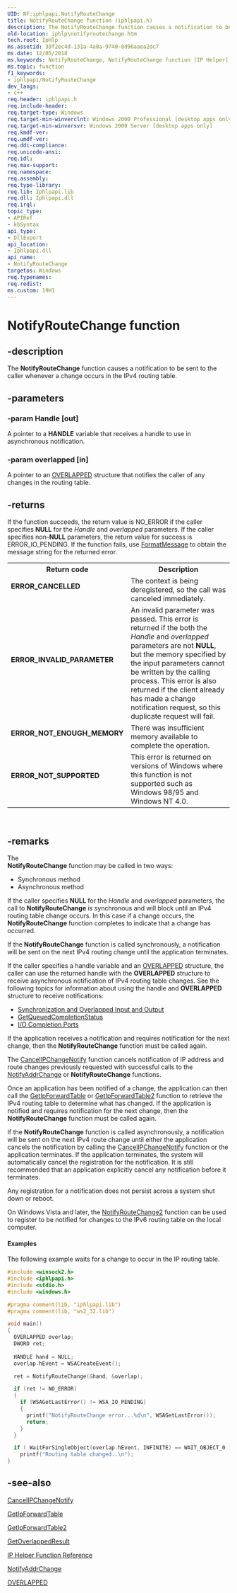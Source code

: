```yaml
---
UID: NF:iphlpapi.NotifyRouteChange
title: NotifyRouteChange function (iphlpapi.h)
description: The NotifyRouteChange function causes a notification to be sent to the caller whenever a change occurs in the IPv4 routing table.
old-location: iphlp\notifyroutechange.htm
tech.root: IpHlp
ms.assetid: 39f2ec4d-131a-4a0a-9740-0d96aaea2dc7
ms.date: 12/05/2018
ms.keywords: NotifyRouteChange, NotifyRouteChange function [IP Helper], _iphlp_notifyroutechange, iphlp.notifyroutechange, iphlpapi/NotifyRouteChange
ms.topic: function
f1_keywords:
- iphlpapi/NotifyRouteChange
dev_langs:
- c++
req.header: iphlpapi.h
req.include-header: 
req.target-type: Windows
req.target-min-winverclnt: Windows 2000 Professional [desktop apps only]
req.target-min-winversvr: Windows 2000 Server [desktop apps only]
req.kmdf-ver: 
req.umdf-ver: 
req.ddi-compliance: 
req.unicode-ansi: 
req.idl: 
req.max-support: 
req.namespace: 
req.assembly: 
req.type-library: 
req.lib: Iphlpapi.lib
req.dll: Iphlpapi.dll
req.irql: 
topic_type:
- APIRef
- kbSyntax
api_type:
- DllExport
api_location:
- Iphlpapi.dll
api_name:
- NotifyRouteChange
targetos: Windows
req.typenames: 
req.redist: 
ms.custom: 19H1
---
```


# NotifyRouteChange function


## -description


The 
<b>NotifyRouteChange</b> function causes a notification to be sent to the caller whenever a change occurs in the IPv4 routing table.


## -parameters




### -param Handle [out]

A pointer to a <b>HANDLE</b> variable that receives a handle to use in asynchronous notification.


### -param overlapped [in]

A pointer to an 
<a href="https://docs.microsoft.com/windows/desktop/api/minwinbase/ns-minwinbase-overlapped">OVERLAPPED</a> structure that  notifies the caller of any changes in the routing table.


## -returns



If the function succeeds, the return value is NO_ERROR if the caller specifies <b>NULL</b> for the <i>Handle</i> and <i>overlapped</i> parameters. If the caller specifies non-<b>NULL</b> parameters, the return value for success is ERROR_IO_PENDING. If the function fails, use 
<a href="https://docs.microsoft.com/windows/desktop/api/winbase/nf-winbase-formatmessage">FormatMessage</a> to obtain the message string for the returned error.

<table>
<tr>
<th>Return code</th>
<th>Description</th>
</tr>
<tr>
<td width="40%">
<dl>
<dt><b>ERROR_CANCELLED</b></dt>
</dl>
</td>
<td width="60%">
The context is being deregistered, so the call was canceled immediately.

</td>
</tr>
<tr>
<td width="40%">
<dl>
<dt><b>ERROR_INVALID_PARAMETER</b></dt>
</dl>
</td>
<td width="60%">
An invalid parameter was passed. This error is returned if the both the <i>Handle</i> and <i>overlapped</i> parameters are not <b>NULL</b>, but the memory specified by the
    input parameters cannot be written by the calling process.  This error is also returned if the client already has made a change notification request, so this duplicate request will fail.

</td>
</tr>
<tr>
<td width="40%">
<dl>
<dt><b>ERROR_NOT_ENOUGH_MEMORY</b></dt>
</dl>
</td>
<td width="60%">
There was insufficient memory available to complete the operation.

</td>
</tr>
<tr>
<td width="40%">
<dl>
<dt><b>ERROR_NOT_SUPPORTED</b></dt>
</dl>
</td>
<td width="60%">
This error is returned on versions of Windows where this function is not supported such as Windows 98/95 and Windows NT 4.0.

</td>
</tr>
</table>
 




## -remarks



The  
<b>NotifyRouteChange</b> function may be called in two ways:<ul>
<li>Synchronous method</li>
<li>Asynchronous method</li>
</ul>


If the caller specifies <b>NULL</b> for the <i>Handle</i> and <i>overlapped</i> parameters, the call to 
<b>NotifyRouteChange</b> is synchronous and will block until  an IPv4 routing table change occurs. In this case if a change occurs, the <b>NotifyRouteChange</b> function completes to indicate that a change has occurred. 

If the <b>NotifyRouteChange</b> function is called synchronously, a notification will be sent on the next IPv4 routing change until the application terminates. 

If the caller specifies a handle variable and an 
<a href="https://docs.microsoft.com/windows/desktop/api/minwinbase/ns-minwinbase-overlapped">OVERLAPPED</a> structure, the caller can use the returned handle with the <b>OVERLAPPED</b> structure to receive asynchronous notification of IPv4 routing table changes. See the following topics for information about using the handle and 
<b>OVERLAPPED</b> structure to receive notifications:

<ul>
<li>
<a href="https://docs.microsoft.com/windows/desktop/Sync/synchronization-and-overlapped-input-and-output">Synchronization and Overlapped Input and Output</a>
</li>
<li>
<a href="https://docs.microsoft.com/windows/desktop/api/ioapiset/nf-ioapiset-getqueuedcompletionstatus">GetQueuedCompletionStatus</a>
</li>
<li>
<a href="https://docs.microsoft.com/windows/desktop/FileIO/i-o-completion-ports">I/O Completion Ports</a>
</li>
</ul>
If the application receives a notification and requires notification for the next change, then the <b>NotifyRouteChange</b> function must be called again.

The <a href="https://docs.microsoft.com/windows/desktop/api/iphlpapi/nf-iphlpapi-cancelipchangenotify">CancelIPChangeNotify</a> function cancels notification of IP address and route changes previously requested with successful calls to the <a href="https://docs.microsoft.com/windows/desktop/api/iphlpapi/nf-iphlpapi-notifyaddrchange">NotifyAddrChange</a> or <b>NotifyRouteChange</b> functions.

Once an application has been notified of a change, the application can then call the <a href="https://docs.microsoft.com/windows/desktop/api/iphlpapi/nf-iphlpapi-getipforwardtable">GetIpForwardTable</a> or <a href="https://docs.microsoft.com/windows/desktop/api/netioapi/nf-netioapi-getipforwardtable2">GetIpForwardTable2</a> function to retrieve the IPv4 routing table to determine what has changed. If the application is notified and requires notification for the next change, then the <b>NotifyRouteChange</b> function must be called again.

If the <b>NotifyRouteChange</b> function is called asynchronously, a notification will be sent on the next IPv4 route change until either the application cancels the notification by calling the <a href="https://docs.microsoft.com/windows/desktop/api/iphlpapi/nf-iphlpapi-cancelipchangenotify">CancelIPChangeNotify</a> function or the application terminates. If the application terminates, the system will automatically cancel the registration for the notification. It is still recommended that an application explicitly cancel any notification before it terminates.  

Any registration for a notification does not persist across a system shut down or reboot.

On Windows Vista and later, the 
<a href="https://docs.microsoft.com/windows/desktop/api/netioapi/nf-netioapi-notifyroutechange2">NotifyRouteChange2</a> function  can be used to  register to be notified for changes to the IPv6 routing table  on the local computer.


#### Examples

The following example waits for a change to occur in the IP routing table.


```cpp
#include <winsock2.h>
#include <iphlpapi.h>
#include <stdio.h>
#include <windows.h>

#pragma comment(lib, "iphlpapi.lib")
#pragma comment(lib, "ws2_32.lib")

void main()
{
  OVERLAPPED overlap;
  DWORD ret;
    
  HANDLE hand = NULL;
  overlap.hEvent = WSACreateEvent();

  ret = NotifyRouteChange(&hand, &overlap);

  if (ret != NO_ERROR)
  {
    if (WSAGetLastError() != WSA_IO_PENDING)
    {
      printf("NotifyRouteChange error...%d\n", WSAGetLastError());            
      return;
    }
  }

  if ( WaitForSingleObject(overlap.hEvent, INFINITE) == WAIT_OBJECT_0 )
    printf("Routing table changed..\n");
}

```





## -see-also




<a href="https://docs.microsoft.com/windows/desktop/api/iphlpapi/nf-iphlpapi-cancelipchangenotify">CancelIPChangeNotify</a>



<a href="https://docs.microsoft.com/windows/desktop/api/iphlpapi/nf-iphlpapi-getipforwardtable">GetIpForwardTable</a>



<a href="https://docs.microsoft.com/windows/desktop/api/netioapi/nf-netioapi-getipforwardtable2">GetIpForwardTable2</a>



<a href="https://docs.microsoft.com/windows/desktop/api/ioapiset/nf-ioapiset-getoverlappedresult">GetOverlappedResult</a>



<a href="https://docs.microsoft.com/windows/desktop/IpHlp/ip-helper-function-reference">IP Helper Function Reference</a>



<a href="https://docs.microsoft.com/windows/desktop/api/iphlpapi/nf-iphlpapi-notifyaddrchange">NotifyAddrChange</a>



<a href="https://docs.microsoft.com/windows/desktop/api/minwinbase/ns-minwinbase-overlapped">OVERLAPPED</a>
 

 

